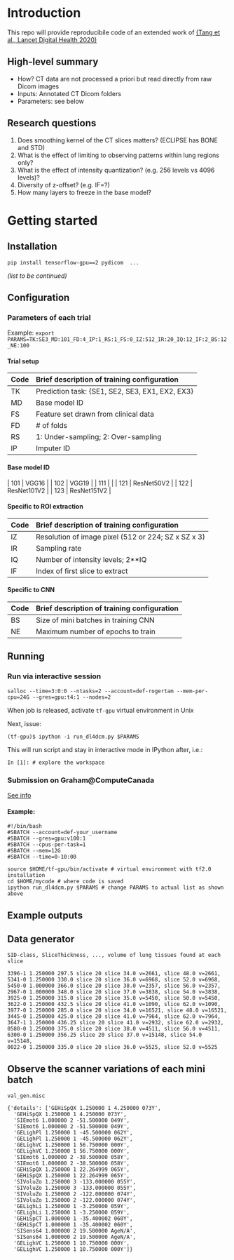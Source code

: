 # Introduction

This repo will provide reproducibile code of an extended work of [(Tang et al., Lancet Digital Health 2020)](https://www.sciencedirect.com/science/article/pii/S2589750020300649)

## High-level summary

- How? CT data are not processed a priori but read directly from raw Dicom images 
- Inputs: Annotated CT Dicom folders
- Parameters: see below

## Research questions

1. Does smoothing kernel of the CT slices matters? (ECLIPSE has BONE and STD)
2. What is the effect of limiting to observing patterns within lung regions only?
3. What is the effect of intensity quantization? (e.g. 256 levels vs 4096 levels)?
4. Diversity of z-offset? (e.g. IF=?)
5. How many layers to freeze in the base model?



# Getting started

## Installation

```
pip install tensorflow-gpu==2 pydicom  ... 
```
*(list to be continued)*
 
## Configuration

### Parameters of each trial

Example: ```export PARAMS=TK:SE3_MD:101_FD:4_IP:1_RS:1_FS:0_IZ:512_IR:20_IQ:12_IF:2_BS:12_NE:100```

#### Trial setup
| Code | Brief description of training configuration |
| ------------- |:-------------|
| TK | Prediction task: {SE1, SE2, SE3, EX1, EX2, EX3} |
| MD | Base model ID |
| FS | Feature set drawn from clinical data |
| FD | # of folds |
| RS | 1: Under-sampling; 2: Over-sampling |
| IP | Imputer ID |

#### Base model ID
| 101 | VGG16 |
| 102 | VGG19 |
| 111 |  |
| 121 | ResNet50V2 |
| 122 | ResNet101V2 |
| 123 | ResNet151V2 |


#### Specific to ROI extraction
| Code | Brief description of training configuration |
| ------------- |:-------------|
| IZ | Resolution of image pixel (512 or 224; SZ x SZ x 3) |
| IR | Sampling rate |
| IQ | Number of intensity levels; 2**IQ |
| IF | Index of first slice to extract |

#### Specific to CNN
| Code | Brief description of training configuration |
| ------------- |:-------------|
| BS | Size of mini batches in training CNN  |
| NE | Maximum number of epochs to train |


## Running

### Run via interactive session

```
salloc --time=3:0:0 --ntasks=2 --account=def-rogertam --mem-per-cpu=24G --gres=gpu:t4:1 --nodes=2
```

When job is released, activate ```tf-gpu``` virtual environment in Unix

Next, issue:

```
(tf-gpu)$ ipython -i run_dl4dcm.py $PARAMS
```

This will run script and stay in interactive mode in IPython after, i.e.:
```
In [1]: # explore the workspace
```

### Submission on Graham@ComputeCanada

[See info](https://docs.computecanada.ca/wiki/Graham#GPUs_on_Graham)


#### Example:
```
#!/bin/bash
#SBATCH --account=def-your_username
#SBATCH --gres=gpu:v100:1
#SBATCH --cpus-per-task=1
#SBATCH --mem=12G
#SBATCH --time=0-10:00

source $HOME/tf-gpu/bin/activate # virtual environment with tf2.0 installation
cd $HOME/mycode # where code is saved
ipython run_dl4dcm.py $PARAMS # change PARAMS to actual list as shown above

```



## Example outputs

## Data generator
```
SID-class, SliceThickness, ..., volume of lung tissues found at each slice

3396-1 1.250000 297.5 slice 20 slice 34.0 v=2661, slice 48.0 v=2661,
5341-0 1.250000 330.0 slice 20 slice 36.0 v=6968, slice 52.0 v=6968,
5450-0 1.000000 366.0 slice 20 slice 38.0 v=2357, slice 56.0 v=2357,
2967-0 1.000000 348.0 slice 20 slice 37.0 v=3838, slice 54.0 v=3838,
3925-0 1.250000 315.0 slice 20 slice 35.0 v=5450, slice 50.0 v=5450,
3622-0 1.250000 432.5 slice 20 slice 41.0 v=1090, slice 62.0 v=1090,
3977-0 1.250000 285.0 slice 20 slice 34.0 v=16521, slice 48.0 v=16521,
3445-0 1.250000 425.0 slice 20 slice 41.0 v=7964, slice 62.0 v=7964,
3647-1 1.250000 436.25 slice 20 slice 41.0 v=2932, slice 62.0 v=2932,
0580-0 1.250000 375.0 slice 20 slice 38.0 v=4511, slice 56.0 v=4511,
6300-0 1.250000 356.25 slice 20 slice 37.0 v=15148, slice 54.0 v=15148,
0022-0 1.250000 335.0 slice 20 slice 36.0 v=5525, slice 52.0 v=5525
```



## Observe the scanner variations of each mini batch 

```
val_gen.misc

{'details': ['GEHiSpQX 1.250000 1 4.250000 073Y',
  'GEHiSpQX 1.250000 1 4.250000 073Y',
  'SIEmot6 1.000000 2 -51.500000 049Y',
  'SIEmot6 1.000000 2 -51.500000 049Y',
  'GELighPl 1.250000 1 -45.500000 062Y',
  'GELighPl 1.250000 1 -45.500000 062Y',
  'GELighVC 1.250000 1 56.750000 000Y',
  'GELighVC 1.250000 1 56.750000 000Y',
  'SIEmot6 1.000000 2 -38.500000 058Y',
  'SIEmot6 1.000000 2 -38.500000 058Y',
  'GEHiSpQX 1.250000 1 22.264999 065Y',
  'GEHiSpQX 1.250000 1 22.264999 065Y',
  'SIVoluZo 1.250000 3 -133.000000 055Y',
  'SIVoluZo 1.250000 3 -133.000000 055Y',
  'SIVoluZo 1.250000 2 -122.000000 074Y',
  'SIVoluZo 1.250000 2 -122.000000 074Y',
  'GELighLi 1.250000 1 -3.250000 059Y',
  'GELighLi 1.250000 1 -3.250000 059Y',
  'GEHiSpCT 1.000000 1 -35.400002 060Y',
  'GEHiSpCT 1.000000 1 -35.400002 060Y',
  'SISens64 1.000000 2 19.500000 AgeN/A',
  'SISens64 1.000000 2 19.500000 AgeN/A',
  'GELighVC 1.250000 1 10.750000 000Y',
  'GELighVC 1.250000 1 10.750000 000Y']}

```

